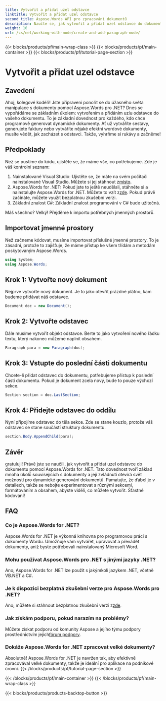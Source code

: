 ```yaml
---
title: Vytvořit a přidat uzel odstavce
linktitle: Vytvořit a přidat uzel odstavce
second_title: Aspose.Words API pro zpracování dokumentů
description: Naučte se, jak vytvořit a přidat uzel odstavce do dokumentu pomocí Aspose.Words for .NET pomocí tohoto podrobného, podrobného návodu.
weight: 10
url: /cs/net/working-with-node/create-and-add-paragraph-node/
---
```


{{< blocks/products/pf/main-wrap-class >}}
{{< blocks/products/pf/main-container >}}
{{< blocks/products/pf/tutorial-page-section >}}

# Vytvořit a přidat uzel odstavce

## Zavedení

Ahoj, kolegové kodéři! Jste připraveni ponořit se do úžasného světa manipulace s dokumenty pomocí Aspose.Words pro .NET? Dnes se vypořádáme se základním úkolem: vytvořením a přidáním uzlu odstavce do vašeho dokumentu. To je základní dovednost pro každého, kdo chce programově generovat dynamické dokumenty. Ať už vytváříte sestavy, generujete faktury nebo vytváříte nějaké efektní wordové dokumenty, musíte vědět, jak zacházet s odstavci. Takže, vyhrňme si rukávy a začněme!

## Předpoklady

Než se pustíme do kódu, ujistěte se, že máme vše, co potřebujeme. Zde je váš kontrolní seznam:

1.  Nainstalované Visual Studio: Ujistěte se, že máte na svém počítači nainstalované Visual Studio. Můžete si jej stáhnout z[místo](https://visualstudio.microsoft.com/).
2.  Aspose.Words for .NET: Pokud jste to ještě neudělali, stáhněte si a nainstalujte Aspose.Words for .NET. Můžete to vzít z[zde](https://releases.aspose.com/words/net/). Pokud právě začínáte, můžete využít bezplatnou zkušební verzi.
3. Základní znalost C#: Základní znalost programování v C# bude užitečná.

Máš všechno? Velký! Přejděme k importu potřebných jmenných prostorů.

## Importovat jmenné prostory

Než začneme kódovat, musíme importovat příslušné jmenné prostory. To je zásadní, protože to zajišťuje, že máme přístup ke všem třídám a metodám poskytovaným Aspose.Words.

```csharp
using System;
using Aspose.Words;
```

## Krok 1: Vytvořte nový dokument

Nejprve vytvořte nový dokument. Je to jako otevřít prázdné plátno, kam budeme přidávat náš odstavec.

```csharp
Document doc = new Document();
```

## Krok 2: Vytvořte odstavec

Dále musíme vytvořit objekt odstavce. Berte to jako vytvoření nového řádku textu, který nakonec můžeme naplnit obsahem.

```csharp
Paragraph para = new Paragraph(doc);
```

## Krok 3: Vstupte do poslední části dokumentu

Chcete-li přidat odstavec do dokumentu, potřebujeme přístup k poslední části dokumentu. Pokud je dokument zcela nový, bude to pouze výchozí sekce.

```csharp
Section section = doc.LastSection;
```

## Krok 4: Přidejte odstavec do oddílu

Nyní připojíme odstavec do těla sekce. Zde se stane kouzlo, protože váš odstavec se stane součástí struktury dokumentu.

```csharp
section.Body.AppendChild(para);
```

## Závěr

gratuluji! Právě jste se naučili, jak vytvořit a přidat uzel odstavce do dokumentu pomocí Aspose.Words for .NET. Tato dovednost tvoří základ mnoha úkolů souvisejících s dokumenty a její zvládnutí otevírá svět možností pro dynamické generování dokumentů. Pamatujte, že ďábel je v detailech, takže se nebojte experimentovat s různými sekcemi, formátováním a obsahem, abyste viděli, co můžete vytvořit. Šťastné kódování!

## FAQ

### Co je Aspose.Words for .NET?
Aspose.Words for .NET je výkonná knihovna pro programovou práci s dokumenty Wordu. Umožňuje vám vytvářet, upravovat a převádět dokumenty, aniž byste potřebovali nainstalovaný Microsoft Word.

### Mohu používat Aspose.Words pro .NET s jinými jazyky .NET?
Ano, Aspose.Words for .NET lze použít s jakýmkoli jazykem .NET, včetně VB.NET a C#.

### Je k dispozici bezplatná zkušební verze pro Aspose.Words pro .NET?
 Ano, můžete si stáhnout bezplatnou zkušební verzi z[zde](https://releases.aspose.com/).

### Jak získám podporu, pokud narazím na problémy?
Můžete získat podporu od komunity Aspose a jejího týmu podpory prostřednictvím jejich[fórum podpory](https://forum.aspose.com/c/words/8).

### Dokáže Aspose.Words for .NET zpracovat velké dokumenty?
Absolutně! Aspose.Words for .NET je navržen tak, aby efektivně zpracovával velké dokumenty, takže je ideální pro aplikace na podnikové úrovni.
{{< /blocks/products/pf/tutorial-page-section >}}

{{< /blocks/products/pf/main-container >}}
{{< /blocks/products/pf/main-wrap-class >}}

{{< blocks/products/products-backtop-button >}}
